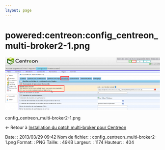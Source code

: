 ```yaml
---
layout: page
---
```


powered:centreon:config\_centreon\_multi-broker2-1.png
======================================================

[![config\_centreon\_multi-broker2-1.png](../../../assets/media/powered/centreon/config_centreon_multi-broker2-1.png@cache=&w=900&h=309 "config_centreon_multi-broker2-1.png")](../../../assets/media/powered/centreon/config_centreon_multi-broker2-1.png@cache= "Afficher le fichier original")

config\_centreon\_multi-broker2-1.png

← Retour à [Installation du patch multi-broker pour
Centreon](../../../centreon/multi-broker-patch-install.html "centreon:multi-broker-patch-install")

Date:
:   2013/03/29 09:42
Nom de fichier:
:   config\_centreon\_multi-broker2-1.png
Format:
:   PNG
Taille:
:   49KB
Largeur:
:   1174
Hauteur:
:   404

